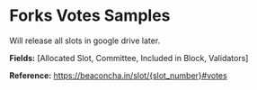 
# Forks Votes Samples

Will release all slots in google drive later.

**Fields:** [Allocated Slot,	Committee,	Included in Block,	Validators]

**Reference:** https://beaconcha.in/slot/{slot_number}#votes

